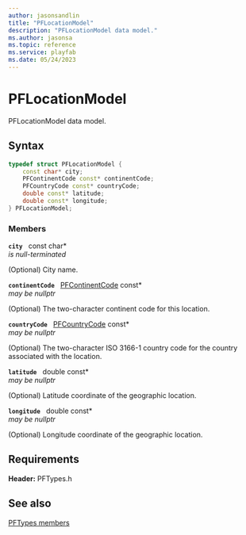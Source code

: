 ```yaml
---
author: jasonsandlin
title: "PFLocationModel"
description: "PFLocationModel data model."
ms.author: jasonsa
ms.topic: reference
ms.service: playfab
ms.date: 05/24/2023
---
```


# PFLocationModel  

PFLocationModel data model.  

## Syntax  
  
```cpp
typedef struct PFLocationModel {  
    const char* city;  
    PFContinentCode const* continentCode;  
    PFCountryCode const* countryCode;  
    double const* latitude;  
    double const* longitude;  
} PFLocationModel;  
```
  
### Members  
  
**`city`** &nbsp; const char*  
*is null-terminated*  
  
(Optional) City name.
  
**`continentCode`** &nbsp; [PFContinentCode](../enums/pfcontinentcode.md) const*  
*may be nullptr*  
  
(Optional) The two-character continent code for this location.
  
**`countryCode`** &nbsp; [PFCountryCode](../enums/pfcountrycode.md) const*  
*may be nullptr*  
  
(Optional) The two-character ISO 3166-1 country code for the country associated with the location.
  
**`latitude`** &nbsp; double const*  
*may be nullptr*  
  
(Optional) Latitude coordinate of the geographic location.
  
**`longitude`** &nbsp; double const*  
*may be nullptr*  
  
(Optional) Longitude coordinate of the geographic location.
  
  
## Requirements  
  
**Header:** PFTypes.h
  
## See also  
[PFTypes members](../pftypes_members.md)  

  
  
